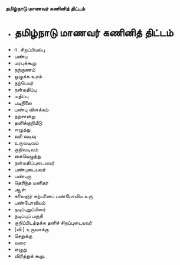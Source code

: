 **தமிழ்நாடு மாணவர் கணினித் திட்டம்**
- # தமிழ்நாடு மாணவர் கணினித் திட்டம்
- n. சிறப்பியல்பு
- பண்பு
- மரபுக்கூறு
- நற்குணம்
- ஒழுக்க உரம்
- நற்பெயர்
- நன்மதிப்பு
- மதிப்பு
- படிநிலை
- பண்பு விளக்கம்
- நற்சான்று
- தனிக்குறியீடு
- எழுத்து
- வரி வடிவு
- உருவடிவம்
- குறிவடிவம்
- கையெழுத்து
- நன்மதிப்புடையவர்
- பண்புடையவர்
- பண்புரு
- தெரிந்த மனிதர்
- ஆள்
- கலைஞர் கற்பனைப் பண்போவிய உரு
- பண்போவியம்
- நடிப்புறுப்பினர்
- நடிப்புப் பகுதி
- குறிப்பிடத்தக்க தனிச் சிறப்புடையவர்
- (வி.) உருவாக்கு
- செதுக்கு
- வரை
- எழுது
- விரித்துக் கூறு.

